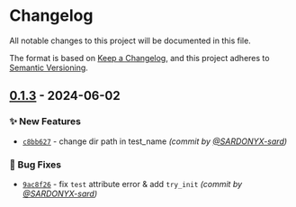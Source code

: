 # Changelog
All notable changes to this project will be documented in this file.

The format is based on [Keep a Changelog](https://keepachangelog.com/en/1.0.0/),
and this project adheres to [Semantic Versioning](https://semver.org/spec/v2.0.0.html).

## [0.1.3] - 2024-06-02
### :sparkles: New Features
- [`c8bb627`](https://github.com/SARDONYX-sard/quick_tracing/commit/c8bb627473802071e699b8967394214d1051078c) - change dir path in test_name *(commit by [@SARDONYX-sard](https://github.com/SARDONYX-sard))*

### :bug: Bug Fixes
- [`9ac8f26`](https://github.com/SARDONYX-sard/quick_tracing/commit/9ac8f26fe4f5086d68c3d44f8e74bd1c2f5d8507) - fix `test` attribute error & add `try_init` *(commit by [@SARDONYX-sard](https://github.com/SARDONYX-sard))*

[0.1.3]: https://github.com/SARDONYX-sard/quick_tracing/compare/0.1.2...0.1.3
